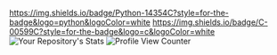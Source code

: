 https://img.shields.io/badge/Python-14354C?style=for-the-badge&logo=python&logoColor=white https://img.shields.io/badge/C-00599C?style=for-the-badge&logo=c&logoColor=white
![Your Repository's Stats](https://github-readme-stats.vercel.app/api?username=VERNIERELoic&show_icons=true)
![Profile View Counter](https://komarev.com/ghpvc/?username=VERNIERELoic)
